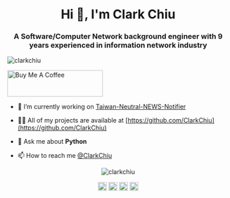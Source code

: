 <h1 align="center">Hi 👋, I'm Clark Chiu</h1>
<h3 align="center">A Software/Computer Network background engineer with 9 years experienced in information network industry</h3>
<p align="left"> <img src="https://komarev.com/ghpvc/?username=clarkchiu" alt="clarkchiu" /> </p>

<a href="https://www.buymeacoffee.com/clarkchiu" target="_blank"><img src="https://cdn.buymeacoffee.com/buttons/v2/default-yellow.png" alt="Buy Me A Coffee" style="height: 60px !important;width: 217px !important;" ></a>

- 🔭 I’m currently working on [Taiwan-Neutral-NEWS-Notifier](https://github.com/ClarkChiu/Taiwan-Neutral-NEWS-Notifier)

- 👨‍💻 All of my projects are available at [https://github.com/ClarkChiu](https://github.com/ClarkChiu)

- 💬 Ask me about **Python**

- 📫 How to reach me [@ClarkChiu](https://web.telegram.org/#/im?p=%40ClarkChiu)

<p align="center"> <img src="https://github-readme-stats.vercel.app/api?username=clarkchiu&show_icons=true" alt="clarkchiu" /> </p>

<p align="center">
<a href="https://github.com/ClarkChiu" target="blank"><img align="center" src="https://cdn.jsdelivr.net/npm/simple-icons@3.0.1/icons/github.svg" alt="clarkchiu" height="20" width="20" /></a>
<a href="https://dev.to/clarkchiu" target="blank"><img align="center" src="https://cdn.jsdelivr.net/npm/simple-icons@3.0.1/icons/dev-dot-to.svg" alt="clarkchiu" height="20" width="20" /></a>
<a href="https://linkedin.com/in/clarkchiu" target="blank"><img align="center" src="https://cdn.jsdelivr.net/npm/simple-icons@3.0.1/icons/linkedin.svg" alt="clarkchiu" height="20" width="20" /></a>
<a href="https://kaggle.com/clarkchiu" target="blank"><img align="center" src="https://cdn.jsdelivr.net/npm/simple-icons@3.0.1/icons/kaggle.svg" alt="clarkchiu" height="20" width="20" /></a>
</p>
